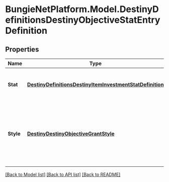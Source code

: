 # BungieNetPlatform.Model.DestinyDefinitionsDestinyObjectiveStatEntryDefinition
## Properties

Name | Type | Description | Notes
------------ | ------------- | ------------- | -------------
**Stat** | [**DestinyDefinitionsDestinyItemInvestmentStatDefinition**](DestinyDefinitionsDestinyItemInvestmentStatDefinition.md) | The stat being modified, and the value used. | [optional] 
**Style** | [**DestinyDestinyObjectiveGrantStyle**](DestinyDestinyObjectiveGrantStyle.md) | Whether it will be applied as long as the objective is active, when it&#39;s completed, or until it&#39;s completed. | [optional] 

[[Back to Model list]](../README.md#documentation-for-models) [[Back to API list]](../README.md#documentation-for-api-endpoints) [[Back to README]](../README.md)

